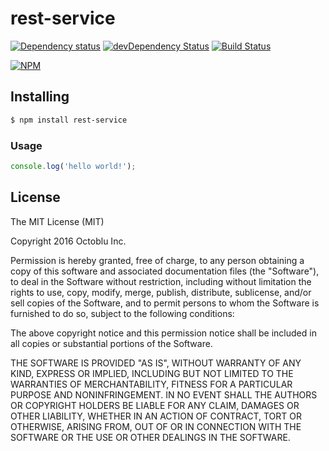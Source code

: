 # rest-service

[![Dependency status](http://img.shields.io/david/octoblu/rest-service.svg?style=flat)](https://david-dm.org/octoblu/rest-service)
[![devDependency Status](http://img.shields.io/david/dev/octoblu/rest-service.svg?style=flat)](https://david-dm.org/octoblu/rest-service#info=devDependencies)
[![Build Status](http://img.shields.io/travis/octoblu/rest-service.svg?style=flat&branch=master)](https://travis-ci.org/octoblu/rest-service)

[![NPM](https://nodei.co/npm/rest-service.svg?style=flat)](https://npmjs.org/package/rest-service)

## Installing

```bash
$ npm install rest-service
```

### Usage

```javascript
console.log('hello world!');
```

## License

The MIT License (MIT)

Copyright 2016 Octoblu Inc.

Permission is hereby granted, free of charge, to any person obtaining a copy
of this software and associated documentation files (the "Software"), to deal
in the Software without restriction, including without limitation the rights
to use, copy, modify, merge, publish, distribute, sublicense, and/or sell
copies of the Software, and to permit persons to whom the Software is
furnished to do so, subject to the following conditions:

The above copyright notice and this permission notice shall be included in
all copies or substantial portions of the Software.

THE SOFTWARE IS PROVIDED "AS IS", WITHOUT WARRANTY OF ANY KIND, EXPRESS OR
IMPLIED, INCLUDING BUT NOT LIMITED TO THE WARRANTIES OF MERCHANTABILITY,
FITNESS FOR A PARTICULAR PURPOSE AND NONINFRINGEMENT. IN NO EVENT SHALL THE
AUTHORS OR COPYRIGHT HOLDERS BE LIABLE FOR ANY CLAIM, DAMAGES OR OTHER
LIABILITY, WHETHER IN AN ACTION OF CONTRACT, TORT OR OTHERWISE, ARISING FROM,
OUT OF OR IN CONNECTION WITH THE SOFTWARE OR THE USE OR OTHER DEALINGS IN
THE SOFTWARE.
